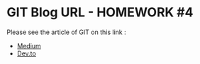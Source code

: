 # GIT Blog URL - HOMEWORK #4

Please see the article of GIT on this link :
* [Medium](https://darkbabybeau.medium.com/git-%E0%B8%AA%E0%B8%9A%E0%B8%B2%E0%B8%A2%E0%B9%86-%E0%B8%AA%E0%B9%84%E0%B8%95%E0%B8%A5%E0%B9%8C-kubeops-academy-with-kubeops-skills-98c1a54ae38e)
* [Dev.to](https://dev.to/beaubaby)
